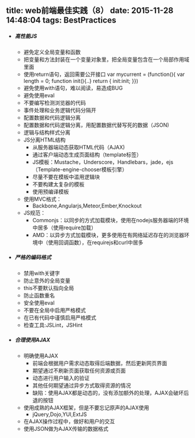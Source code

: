 title: web前端最佳实践（8）
date: 2015-11-28 14:48:04
tags: BestPractices
---
* ##### 高性能JS
	* 避免定义全局变量和函数
	* 把变量和方法封装在一个变量对象里，把全局变量包含在一个局部作用域里面
	* 使用return语句，返回需要公开接口
            var mycurrent = (function(){
            var length = 0;
            function init(){..}
            return {
            init:init;
            }})
    * 避免使用with语句，难以阅读，易造成BUG
    * 避免使用eval
    * 不要编写检测浏览器的代码
    * 事件处理和业务逻辑代码分隔开
    * 配置数据和代码逻辑分离
    * 配置数据和代码逻辑分离，用配置数据代替写死的数据（JSON)
    * 逻辑与结构样式分离
    * JS分离HTML结构
    	* 从服务器端动态获取HTML代码（AJAX)
    	* 通过客户端动态生成页面结构（template标签）
    	* JS模板：Mustache，Underscore，Handlebars，jade，ejs（Template-engine-chooser模板引擎）
    	* 尽量不要在模板中滥用逻辑块
    	* 不要构建太复杂的模板
    	* 使用预编译模板
    * 使用MVC格式：
    	* Backbone,Angularjs,Meteor,Ember,Knockout
	* JS规范：
        * Commonjs：以同步的方式加载模块，使用在nodejs服务器端的环境中居多（使用require加载）
        * AMD：以异步方式加载模块，更多使用在有网络延迟存在的浏览器环境中（使用回调函数），在requirejs和curl中居多
* ##### 严格的编码格式
	* 禁用with关键字
	* 防止意外的全局变量
	* this不要默认指向全局
	* 防止函数重名
	* 安全使用eval
	* 不要在全局中启用严格模式
	* 在已有代码中谨慎启用严格模式
	* 检查工具:JSLint，JSHint
* ##### 合理使用AJAX
	* 明确使用AJAX
		* 前端会根据用户需求动态取得后端数据，然后更新网页界面
		* 期望通过不刷新页面获取任何资源或页面
		* 动态进行用户输入的验证
		* 其他任何期望通过异步方式取得资源的情况
		* 缺陷：使用AJAX都是动态的，没有添加额外的处理，AJAX会破坏后退的按钮
	* 使用成熟的AJAX框架，但是不要忘记原声的AJAX使用
		* jQuery,Dojo,YUI,ExtJS
	* 在AJAX操作过程中，做好和用户的交互
	* 使用JSON做为AJAX传输的数据格式
